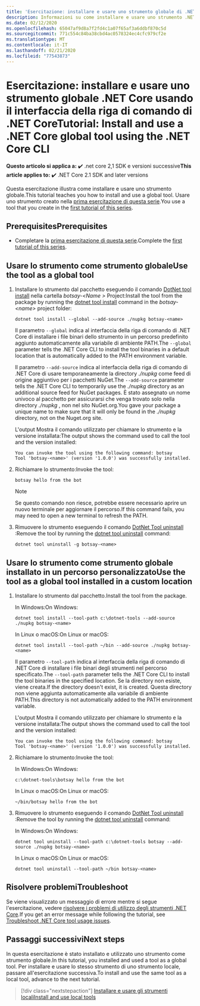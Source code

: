 ```yaml
---
title: 'Esercitazione: installare e usare uno strumento globale di .NET Core'
description: Informazioni su come installare e usare uno strumento .NET come strumento globale.
ms.date: 02/12/2020
ms.openlocfilehash: 65047af9d8a7f2fd4c1a07f65af3a6ddbf870c5d
ms.sourcegitcommit: 771c554c84ba38cbd4ac0578324ec4cfc979cf2e
ms.translationtype: MT
ms.contentlocale: it-IT
ms.lasthandoff: 02/21/2020
ms.locfileid: "77543873"
---
```

# <a name="tutorial-install-and-use-a-net-core-global-tool-using-the-net-core-cli"></a><span data-ttu-id="0ff78-103">Esercitazione: installare e usare uno strumento globale .NET Core usando il interfaccia della riga di comando di .NET Core</span><span class="sxs-lookup"><span data-stu-id="0ff78-103">Tutorial: Install and use a .NET Core global tool using the .NET Core CLI</span></span>

<span data-ttu-id="0ff78-104">**Questo articolo si applica a:** ✔️ .net core 2,1 SDK e versioni successive</span><span class="sxs-lookup"><span data-stu-id="0ff78-104">**This article applies to:** ✔️ .NET Core 2.1 SDK and later versions</span></span>

<span data-ttu-id="0ff78-105">Questa esercitazione illustra come installare e usare uno strumento globale.</span><span class="sxs-lookup"><span data-stu-id="0ff78-105">This tutorial teaches you how to install and use a global tool.</span></span> <span data-ttu-id="0ff78-106">Usare uno strumento creato nella [prima esercitazione di questa serie](global-tools-how-to-create.md).</span><span class="sxs-lookup"><span data-stu-id="0ff78-106">You use a tool that you create in the [first tutorial of this series](global-tools-how-to-create.md).</span></span>

## <a name="prerequisites"></a><span data-ttu-id="0ff78-107">Prerequisites</span><span class="sxs-lookup"><span data-stu-id="0ff78-107">Prerequisites</span></span>

* <span data-ttu-id="0ff78-108">Completare la [prima esercitazione di questa serie](global-tools-how-to-create.md).</span><span class="sxs-lookup"><span data-stu-id="0ff78-108">Complete the [first tutorial of this series](global-tools-how-to-create.md).</span></span>

## <a name="use-the-tool-as-a-global-tool"></a><span data-ttu-id="0ff78-109">Usare lo strumento come strumento globale</span><span class="sxs-lookup"><span data-stu-id="0ff78-109">Use the tool as a global tool</span></span>

1. <span data-ttu-id="0ff78-110">Installare lo strumento dal pacchetto eseguendo il comando [DotNet tool install](dotnet-tool-install.md) nella cartella *botsay-\<Name >* Project:</span><span class="sxs-lookup"><span data-stu-id="0ff78-110">Install the tool from the package by running the [dotnet tool install](dotnet-tool-install.md) command in the *botsay-\<name>* project folder:</span></span>

   ```dotnetcli
   dotnet tool install --global --add-source ./nupkg botsay-<name>
   ```

   <span data-ttu-id="0ff78-111">Il parametro `--global` indica al interfaccia della riga di comando di .NET Core di installare i file binari dello strumento in un percorso predefinito aggiunto automaticamente alla variabile di ambiente PATH.</span><span class="sxs-lookup"><span data-stu-id="0ff78-111">The `--global` parameter tells the .NET Core CLI to install the tool binaries in a default location that is automatically added to the PATH environment variable.</span></span>

   <span data-ttu-id="0ff78-112">Il parametro `--add-source` indica al interfaccia della riga di comando di .NET Core di usare temporaneamente la directory *./nupkg* come feed di origine aggiuntivo per i pacchetti NuGet.</span><span class="sxs-lookup"><span data-stu-id="0ff78-112">The `--add-source` parameter tells the .NET Core CLI to temporarily use the *./nupkg* directory as an additional source feed for NuGet packages.</span></span> <span data-ttu-id="0ff78-113">È stato assegnato un nome univoco al pacchetto per assicurarsi che venga trovato solo nella directory *./nupkg* , non nel sito NuGet.org.</span><span class="sxs-lookup"><span data-stu-id="0ff78-113">You gave your package a unique name to make sure that it will only be found in the *./nupkg* directory, not on the Nuget.org site.</span></span> 

   <span data-ttu-id="0ff78-114">L'output Mostra il comando utilizzato per chiamare lo strumento e la versione installata:</span><span class="sxs-lookup"><span data-stu-id="0ff78-114">The output shows the command used to call the tool and the version installed:</span></span>

   ```console
   You can invoke the tool using the following command: botsay
   Tool 'botsay-<name>' (version '1.0.0') was successfully installed.
   ```

1. <span data-ttu-id="0ff78-115">Richiamare lo strumento:</span><span class="sxs-lookup"><span data-stu-id="0ff78-115">Invoke the tool:</span></span>

   ```console
   botsay hello from the bot
   ```

   > [!NOTE]
   > <span data-ttu-id="0ff78-116">Se questo comando non riesce, potrebbe essere necessario aprire un nuovo terminale per aggiornare il percorso.</span><span class="sxs-lookup"><span data-stu-id="0ff78-116">If this command fails, you may need to open a new terminal to refresh the PATH.</span></span>

1. <span data-ttu-id="0ff78-117">Rimuovere lo strumento eseguendo il comando [DotNet Tool uninstall](dotnet-tool-uninstall.md) :</span><span class="sxs-lookup"><span data-stu-id="0ff78-117">Remove the tool by running the [dotnet tool uninstall](dotnet-tool-uninstall.md) command:</span></span>

   ```dotnetcli
   dotnet tool uninstall -g botsay-<name>
   ```

## <a name="use-the-tool-as-a-global-tool-installed-in-a-custom-location"></a><span data-ttu-id="0ff78-118">Usare lo strumento come strumento globale installato in un percorso personalizzato</span><span class="sxs-lookup"><span data-stu-id="0ff78-118">Use the tool as a global tool installed in a custom location</span></span>

1. <span data-ttu-id="0ff78-119">Installare lo strumento dal pacchetto.</span><span class="sxs-lookup"><span data-stu-id="0ff78-119">Install the tool from the package.</span></span>

   <span data-ttu-id="0ff78-120">In Windows:</span><span class="sxs-lookup"><span data-stu-id="0ff78-120">On Windows:</span></span>

   ```dotnetcli
   dotnet tool install --tool-path c:\dotnet-tools --add-source ./nupkg botsay-<name>
   ```

   <span data-ttu-id="0ff78-121">In Linux o macOS:</span><span class="sxs-lookup"><span data-stu-id="0ff78-121">On Linux or macOS:</span></span>

   ```dotnetcli
   dotnet tool install --tool-path ~/bin --add-source ./nupkg botsay-<name>
   ```

   <span data-ttu-id="0ff78-122">Il parametro `--tool-path` indica al interfaccia della riga di comando di .NET Core di installare i file binari degli strumenti nel percorso specificato.</span><span class="sxs-lookup"><span data-stu-id="0ff78-122">The `--tool-path` parameter tells the .NET Core CLI to install the tool binaries in the specified location.</span></span> <span data-ttu-id="0ff78-123">Se la directory non esiste, viene creata.</span><span class="sxs-lookup"><span data-stu-id="0ff78-123">If the directory doesn't exist, it is created.</span></span> <span data-ttu-id="0ff78-124">Questa directory non viene aggiunta automaticamente alla variabile di ambiente PATH.</span><span class="sxs-lookup"><span data-stu-id="0ff78-124">This directory is not automatically added to the PATH environment variable.</span></span>

   <span data-ttu-id="0ff78-125">L'output Mostra il comando utilizzato per chiamare lo strumento e la versione installata:</span><span class="sxs-lookup"><span data-stu-id="0ff78-125">The output shows the command used to call the tool and the version installed:</span></span>

   ```console
   You can invoke the tool using the following command: botsay
   Tool 'botsay-<name>' (version '1.0.0') was successfully installed.
   ```

1. <span data-ttu-id="0ff78-126">Richiamare lo strumento:</span><span class="sxs-lookup"><span data-stu-id="0ff78-126">Invoke the tool:</span></span>

   <span data-ttu-id="0ff78-127">In Windows:</span><span class="sxs-lookup"><span data-stu-id="0ff78-127">On Windows:</span></span>

   ```console
   c:\dotnet-tools\botsay hello from the bot
   ```

   <span data-ttu-id="0ff78-128">In Linux o macOS:</span><span class="sxs-lookup"><span data-stu-id="0ff78-128">On Linux or macOS:</span></span>

   ```console
   ~/bin/botsay hello from the bot
   ```

1. <span data-ttu-id="0ff78-129">Rimuovere lo strumento eseguendo il comando [DotNet Tool uninstall](dotnet-tool-uninstall.md) :</span><span class="sxs-lookup"><span data-stu-id="0ff78-129">Remove the tool by running the [dotnet tool uninstall](dotnet-tool-uninstall.md) command:</span></span>

   <span data-ttu-id="0ff78-130">In Windows:</span><span class="sxs-lookup"><span data-stu-id="0ff78-130">On Windows:</span></span>

   ```dotnetcli
   dotnet tool uninstall --tool-path c:\dotnet-tools botsay --add-source ./nupkg botsay-<name>
   ```

   <span data-ttu-id="0ff78-131">In Linux o macOS:</span><span class="sxs-lookup"><span data-stu-id="0ff78-131">On Linux or macOS:</span></span>

   ```dotnetcli
   dotnet tool uninstall --tool-path ~/bin botsay-<name>
   ```

## <a name="troubleshoot"></a><span data-ttu-id="0ff78-132">Risolvere problemi</span><span class="sxs-lookup"><span data-stu-id="0ff78-132">Troubleshoot</span></span>

<span data-ttu-id="0ff78-133">Se viene visualizzato un messaggio di errore mentre si segue l'esercitazione, vedere [risolvere i problemi di utilizzo degli strumenti .NET Core](troubleshoot-usage-issues.md).</span><span class="sxs-lookup"><span data-stu-id="0ff78-133">If you get an error message while following the tutorial, see [Troubleshoot .NET Core tool usage issues](troubleshoot-usage-issues.md).</span></span>

## <a name="next-steps"></a><span data-ttu-id="0ff78-134">Passaggi successivi</span><span class="sxs-lookup"><span data-stu-id="0ff78-134">Next steps</span></span>

<span data-ttu-id="0ff78-135">In questa esercitazione è stato installato e utilizzato uno strumento come strumento globale.</span><span class="sxs-lookup"><span data-stu-id="0ff78-135">In this tutorial, you installed and used a tool as a global tool.</span></span> <span data-ttu-id="0ff78-136">Per installare e usare lo stesso strumento di uno strumento locale, passare all'esercitazione successiva.</span><span class="sxs-lookup"><span data-stu-id="0ff78-136">To install and use the same tool as a local tool, advance to the next tutorial.</span></span>

> [!div class="nextstepaction"]
> [<span data-ttu-id="0ff78-137">Installare e usare gli strumenti locali</span><span class="sxs-lookup"><span data-stu-id="0ff78-137">Install and use local tools</span></span>](local-tools-how-to-use.md)
